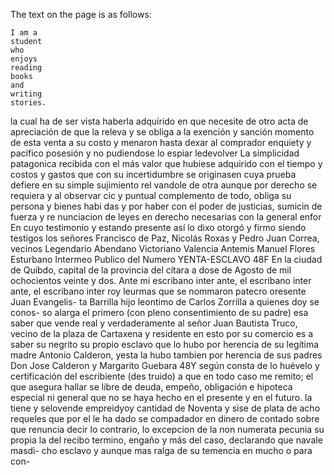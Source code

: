 The text on the page is as follows:

```
I am a
student
who
enjoys
reading
books
and
writing
stories.
```
la cual ha de ser vista haberla adquirido en que necesite de otro acta de apreciación de que la releva y se obliga a la exención y sanción momento de esta venta a su costo y menaron hasta dexar al comprador enquiety y pacífico posesión y no pudiendose lo espiar ledevolver
La simplicidad patagonica recibida con el más valor que hubiese adquirido con el tiempo y costos y gastos que con su incertidumbre se originasen cuya prueba defiere en su simple sujimiento rel
vandole de otra aunque por derecho se requiera y al observar
cic y puntual complemento de todo, obliga su persona y bienes habi
das y por haber con el poder de justicias, sumicin de fuerza y
re nunciacion de leyes en derecho necesarias con la general enfor
En cuyo testimonio y estando presente así lo dixo otorgó y firmo siendo testigos los señores Francisco de Paz, Nicolás Roxas y Pedro Juan Correa, vecinos
Legendario Abendano Victoriano Valencia Antemis Manuel Flores Esturbano Intermeo Publico del Numero
YENTA-ESCLAVO
48F
En la ciudad de Quibdo, capital de la provincia del cítara a dose de
Agosto de mil ochocientos veinte y dos. Ante mi escribano inter
ante, el escribano inter
ante, el escribano inter
roy leurmas que se nommaron patecro oresente Juan Evangelis-
ta Barrilla hijo leontimo de Carlos Zorrilla a quienes doy se conos-
so alarga el primero (con pleno consentimiento de su padre) esa
saber que vende real y verdaderamente al señor Juan Bautista
Truco, vecino de la plaza de Cartaxena y residente en esto por su comercio es a saber su negrito su propio esclavo que lo hubo por herencia de su legítima madre Antonio Calderon, yesta la hubo tambien por herencia de sus padres Don Jose Calderon y Margarito Guebara
48Y
según consta de lo huévelo y
certificación del escribiente (des
truido) a que en todo caso me remito;
el que asegura hallar se libre
de deuda, empeño, obligación e
hipoteca especial ni general que
no se haya hecho en el presente
y en el futuro.
la tiene y selovende empreidyoy cantidad de Noventa y sise de plata de acho requeles que por el le ha dado se compadador en dinero de contado sobre que renuncia decir lo contrario, lo excepcion de la non numerata pecunia su propia la del recibo
termino, engaño y más del caso, declarando que navale masdi- cho esclavo y aunque mas ralga de su temencia en mucho o para con-